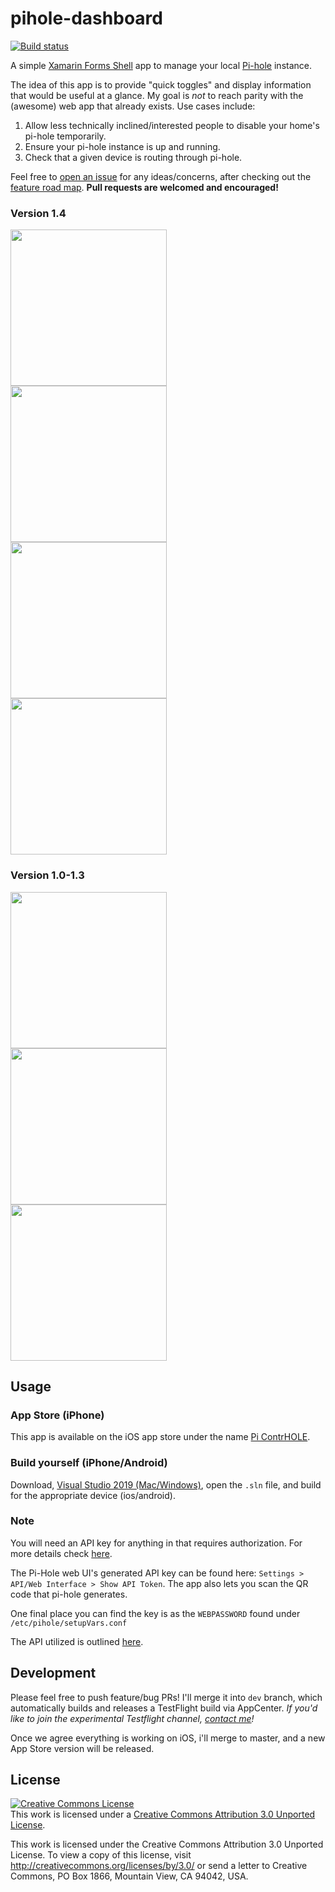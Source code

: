 # pihole-dashboard

[![Build status](https://build.appcenter.ms/v0.1/apps/35dc5804-64c0-441f-adee-04ccfb1cdd2e/branches/master/badge)](https://appcenter.ms)

A simple [Xamarin Forms Shell](https://docs.microsoft.com/en-us/xamarin/xamarin-forms/app-fundamentals/shell/) app to manage your local [Pi-hole](https://pi-hole.net/) instance. 

The idea of this app is to provide "quick toggles" and display information that would be useful at a glance. My goal is *not* to reach parity with the (awesome) web app that already exists.  Use cases include:

1. Allow less technically inclined/interested people to disable your home's pi-hole temporarily.
2. Ensure your pi-hole instance is up and running.
3. Check that a given device is routing through pi-hole.

Feel free to [open an issue](https://github.com/joshspicer/pihole-mobile-app/issues) for any ideas/concerns, after checking out the [feature road map](https://github.com/joshspicer/pihole-mobile-app/projects/1).  **Pull requests are welcomed and encouraged!**

### Version 1.4
<kbd>
  <img width=250 src="Screenshots/4.png">
</kbd>
<kbd>
  <img width=250 src="Screenshots/5.png">
</kbd>
<kbd>
  <img width=250 src="Screenshots/6.png">
</kbd>
<kbd>
  <img width=250 src="Screenshots/7.png">
</kbd>

### Version 1.0-1.3
<kbd>
  <img width=250 src="Screenshots/1.png">
</kbd>
<kbd>
  <img width=250 src="Screenshots/2.png">
</kbd>
<kbd>
  <img width=250 src="Screenshots/3.png">
</kbd>

## Usage

### App Store (iPhone)

This app is available on the iOS app store under the name [Pi ContrHOLE](https://apps.apple.com/us/app/pi-contrhole/id1507963158).  

### Build yourself (iPhone/Android)

Download, [Visual Studio 2019 (Mac/Windows)](https://visualstudio.microsoft.com/), open the `.sln` file, and build for the appropriate device (ios/android).

### Note

You will need an API key for anything in that requires authorization. For more details check [here](./help.md). 

The Pi-Hole web UI's generated API key can be found here:  `Settings > API/Web Interface > Show API Token`.  The app also lets you scan the QR code that pi-hole generates.

One final place you can find the key is as the `WEBPASSWORD` found under `/etc/pihole/setupVars.conf` 

The API utilized is outlined [here](https://discourse.pi-hole.net/t/pi-hole-api/1863).

## Development

Please feel free to push feature/bug PRs!  I'll merge it into `dev` branch, which automatically builds and releases a TestFlight build via AppCenter.  _If you'd like to join the experimental Testflight channel, [contact me](http://joshspicer.com/contact)!_

Once we agree everything is working on iOS, i'll merge to master, and a new App Store version will be released.  


## License
<a rel="license" href="http://creativecommons.org/licenses/by/3.0/"><img alt="Creative Commons License" style="border-width:0" src="https://i.creativecommons.org/l/by/3.0/88x31.png" /></a><br />This work is licensed under a <a rel="license" href="http://creativecommons.org/licenses/by/3.0/">Creative Commons Attribution 3.0 Unported License</a>.

This work is licensed under the Creative Commons Attribution 3.0 Unported License. To view a copy of this license, visit http://creativecommons.org/licenses/by/3.0/ or send a letter to Creative Commons, PO Box 1866, Mountain View, CA 94042, USA.
